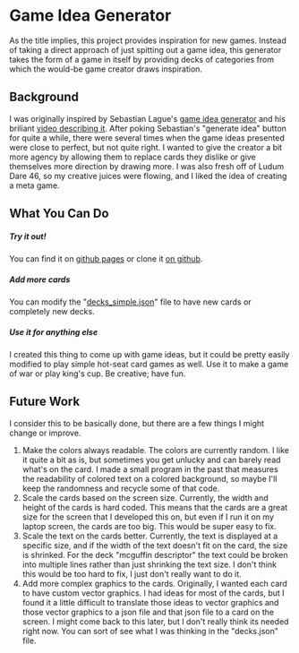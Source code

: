 # Game Idea Generator
As the title implies, this project provides inspiration for new games. Instead of taking a direct approach of just spitting out a game idea, this generator takes the form of a game in itself by providing decks of categories from which the would-be game creator draws inspiration.

## Background
I was originally inspired by Sebastian Lague's [game idea generator](https://seblague.github.io/ideagenerator/) and his briliant [video describing it](https://www.youtube.com/watch?v=--GB9qyZJqg). After poking Sebastian's "generate idea" button for quite a while, there were several times when the game ideas presented were close to perfect, but not quite right. I wanted to give the creator a bit more agency by allowing them to replace cards they dislike or give themselves more direction by drawing more. I was also fresh off of Ludum Dare 46, so my creative juices were flowing, and I liked the idea of creating a meta game.

## What You Can Do
##### Try it out!
You can find it on [github pages](https://quixoticdicker.github.io/GameIdeaGenerator/) or clone it [on github](https://github.com/quixoticdicker/GameIdeaGenerator).
##### Add more cards
You can modify the "[decks_simple.json](https://github.com/quixoticdicker/GameIdeaGenerator/blob/master/decks_simple.json)" file to have new cards or completely new decks.
##### Use it for anything else
I created this thing to come up with game ideas, but it could be pretty easily modified to play simple hot-seat card games as well. Use it to make a game of war or play king's cup. Be creative; have fun.

## Future Work
I consider this to be basically done, but there are a few things I might change or improve.
1. Make the colors always readable.
The colors are currently random. I like it quite a bit as is, but sometimes you get unlucky and can barely read what's on the card. I made a small program in the past that measures the readability of colored text on a colored background, so maybe I'll keep the randomness and recycle some of that code.
2. Scale the cards based on the screen size.
Currently, the width and height of the cards is hard coded. This means that the cards are a great size for the screen that I developed this on, but even if I run it on my laptop screen, the cards are too big. This would be super easy to fix.
3. Scale the text on the cards better.
Currently, the text is displayed at a specific size, and if the width of the text doesn't fit on the card, the size is shrinked. For the deck "mcguffin descriptor" the text could be broken into multiple lines rather than just shrinking the text size. I don't think this would be too hard to fix, I just don't really want to do it.
4. Add more complex graphics to the cards.
Originally, I wanted each card to have custom vector graphics. I had ideas for most of the cards, but I found it a little difficult to translate those ideas to vector graphics and those vector graphics to a json file and that json file to a card on the screen. I might come back to this later, but I don't really think its needed right now. You can sort of see what I was thinking in the "decks.json" file.

